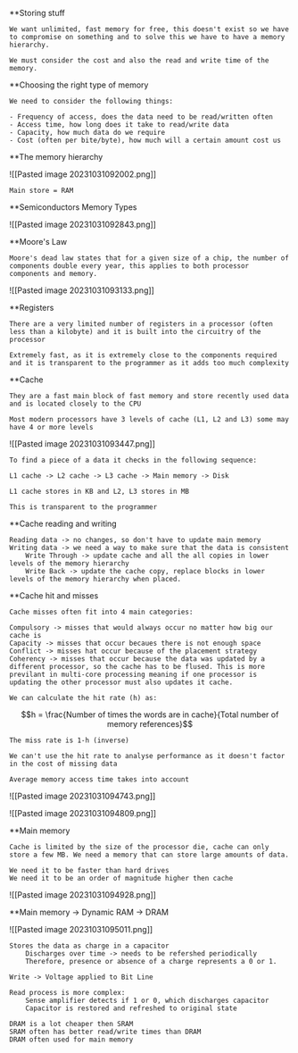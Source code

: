**Storing stuff

	We want unlimited, fast memory for free, this doesn't exist so we have to compromise on something and to solve this we have to have a memory hierarchy.

	We must consider the cost and also the read and write time of the memory.

**Choosing the right type of memory

	We need to consider the following things:

	- Frequency of access, does the data need to be read/written often
	- Access time, how long does it take to read/write data
	- Capacity, how much data do we require
	- Cost (often per bite/byte), how much will a certain amount cost us

**The memory hierarchy

![[Pasted image 20231031092002.png]]

	Main store = RAM

**Semiconductors Memory Types

![[Pasted image 20231031092843.png]]

**Moore's Law

	Moore's dead law states that for a given size of a chip, the number of components double every year, this applies to both processor components and memory.

![[Pasted image 20231031093133.png]]

**Registers

	There are a very limited number of registers in a processor (often less than a kilobyte) and it is built into the circuitry of the processor

	Extremely fast, as it is extremely close to the components required and it is transparent to the programmer as it adds too much complexity

**Cache

	They are a fast main block of fast memory and store recently used data and is located closely to the CPU

	Most modern processors have 3 levels of cache (L1, L2 and L3) some may have 4 or more levels

![[Pasted image 20231031093447.png]]

	To find a piece of a data it checks in the following sequence:

	L1 cache -> L2 cache -> L3 cache -> Main memory -> Disk

	L1 cache stores in KB and L2, L3 stores in MB

	This is transparent to the programmer 

**Cache reading and writing

	Reading data -> no changes, so don't have to update main memory
	Writing data -> we need a way to make sure that the data is consistent
		Write Through -> update cache and all the all copies in lower levels of the memory hierarchy
		Write Back -> update the cache copy, replace blocks in lower levels of the memory hierarchy when placed.

**Cache hit and misses

	Cache misses often fit into 4 main categories:

	Compulsory -> misses that would always occur no matter how big our cache is
	Capacity -> misses that occur becaues there is not enough space
	Conflict -> misses hat occur because of the placement strategy
	Coherency -> misses that occur because the data was updated by a different processor, so the cache has to be flused. This is more previlant in multi-core processing meaning if one processor is updating the other processor must also updates it cache.

	We can calculate the hit rate (h) as:

$$h = \frac{Number of times the words are in cache}{Total number of memory references}$$

	The miss rate is 1-h (inverse)

	We can't use the hit rate to analyse performance as it doesn't factor in the cost of missing data

	Average memory access time takes into account

![[Pasted image 20231031094743.png]]

![[Pasted image 20231031094809.png]]

**Main memory

	Cache is limited by the size of the processor die, cache can only store a few MB. We need a memory that can store large amounts of data.

	We need it to be faster than hard drives
	We need it to be an order of magnitude higher then cache 

![[Pasted image 20231031094928.png]]

**Main memory -> Dynamic RAM -> DRAM

![[Pasted image 20231031095011.png]]

	Stores the data as charge in a capacitor
		Discharges over time -> needs to be refershed periodically
		Therefore, presence or absence of a charge represents a 0 or 1.
		
	Write -> Voltage applied to Bit Line
	
	Read process is more complex:
		Sense amplifier detects if 1 or 0, which discharges capacitor
		Capacitor is restored and refreshed to original state

	DRAM is a lot cheaper then SRAM
	SRAM often has better read/write times than DRAM
	DRAM often used for main memory
